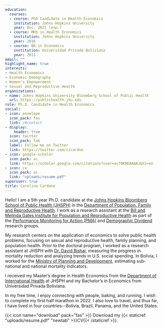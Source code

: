 ```yaml
---
education:
  courses:
  - course: PhD Candidate in Health Economics
    institution: Johns Hopkins University
    year: Dec. 2021 (exp.)
  - course: MHS in Health Economics
    institution: Johns Hopkins University
    year: 2016
  - course: BA in Economics
    institution: Universidad Privada Boliviana
    year: 2011
email: ""
highlight_name: true
interests:
- Health Economics
- Economic Demography
- Women's Empowerment
- Sexual and Reproductive Health
organizations:
- name: Johns Hopkins University Bloomberg School of Public Health
  url: https://publichealth.jhu.edu
role: Ph.D. Candidate in Health Economics
social:
- icon: envelope
  icon_pack: fas
  link: /#contact
- display:
    header: true
  icon: twitter
  icon_pack: fab
  label: Follow me on Twitter
  link: https://twitter.com/cicardon
- icon: google-scholar
  icon_pack: ai
  link: https://scholar.google.com/citations?user=av70KNEAAAAJ&hl=en
- icon: cv
  icon_pack: ai
  link: "uploads/resume.pdf"
superuser: true
title: Carolina Cardona
---
```


Hello! I am a 5th year Ph.D. candidate at the [Johns Hopkins Bloomberg School of Public Health (JHSPH)](https://publichealth.jhu.edu/) in the [Department of Population, Family and Reproductive Health](https://publichealth.jhu.edu/departments/population-family-and-reproductive-health). I work as a research assistant at the [Bill and Melinda Gates Institute for Population and Reproductive Health](https://www.gatesinstitute.org/) as part of the [Performance Monitoring for Action (PMA)](https://www.pmadata.org/) and [Demographic Dividend](https://demographicdividend.org/) research groups. 

My research centers on the application of economics to solve public health problems, focusing on sexual and reproductive health, family planning, and population health. Prior to the doctoral program, I worked as a research assistant at JHSPH with [Dr. David Bishai](https://publichealth.jhu.edu/faculty/59/david-m-bishai), measuring the progress in mortality reduction and analyzing trends in U.S. social spending. In Bolivia,  I worked for the [Ministry of Planning and Development](https://www.udape.gob.bo/), estimating sub-national and national mortality indicators.

I received my Master’s degree in Health Economics from the [Department of International Health](https://publichealth.jhu.edu/departments/international-health) at JHSPH and my Bachelor’s in Economics from Universidad Privada Boliviana. 

In my free time, I enjoy connecting with people, baking, and running. I wish to complete my first half marathon in 2022. I also love to travel, and thus far, I have lived in four countries--Bolivia, Brazil, Panama, and the United States. 

{{< icon name="download" pack="fas" >}} Download my {{< staticref "uploads/resume.pdf" "newtab" >}}CV{{< /staticref >}}.
